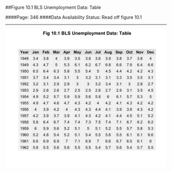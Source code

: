 ##Figure 10.1 BLS Unemployment Data: Table

####Page: 346
####Data Availability Status: Read off figure 10.1
***
![`BLS Unemployment Data: Table`](fig10-01_bls-unemployment-data-table.png)


